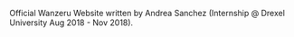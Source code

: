 Official Wanzeru Website written by Andrea Sanchez (Internship @ Drexel University Aug 2018 - Nov 2018). 
